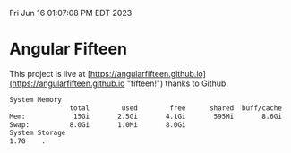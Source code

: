 Fri Jun 16 01:07:08 PM EDT 2023

# Angular Fifteen


This project is live at [https://angularfifteen.github.io](https://angularfifteen.github.io "fifteen!") thanks to Github.

```bash
System Memory
               total        used        free      shared  buff/cache   available
Mem:            15Gi       2.5Gi       4.1Gi       595Mi       8.6Gi        11Gi
Swap:          8.0Gi       1.0Mi       8.0Gi
System Storage
1.7G	.
